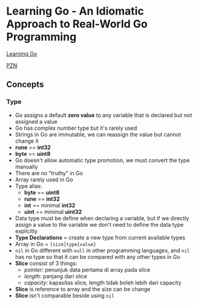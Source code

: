 # Learning Go - An Idiomatic Approach to Real-World Go Programming

[Learning Go](https://www.oreilly.com/library/view/learning-go/9781492077206/)

[PZN](https://www.programmerzamannow.com/)

## Concepts

### Type

- Go assigns a default **zero value** to any variable that is declared but not assigned a value
- Go has complex number type but it's rarely used
- Strings in Go are immutable, we can reassign the value but cannot change it
- **rune** == **int32**
- **byte** == **uint8**
- Go doesn't allow automatic type promotion, we must convert the type manually
- There are no "truthy" in Go
- Array rarely used in Go
- Type alias:
  - **byte** == **uint8**
  - **rune** == **int32**
  - **int** == minimal **int32**
  - **uint** == minimal **uint32**
- Data type must be define when declaring a variable, but if we directly assign a value to the variable we don't need to define the data type explicitly
- **Type Declarations** = create a new type from current available types
- Array in Go = `[size]type{value}`
- `nil` in Go different with `null` in other programming languages, and `nil` has no type so that it can be compared with any other types in Go
- **Slice** consist of 3 things:
  - _pointer_: penunjuk data pertama di array pada slice
  - _length_: panjang dari slice
  - _capacity_: kapasitas slice, length tidak boleh lebih dari capacity
- **Slice** is reference to array and the size can be change
- **Slice** isn't comparable beside using `nil`
